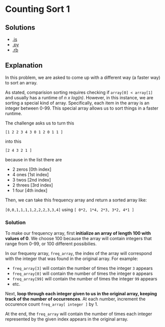 # Counting Sort 1

## Solutions

- [.js](counting_sort_1.js)
- [.py](counting_sort_1.py)
- [.rb](counting_sort_1.rb)

## Explanation

In this problem, we are asked to come up with a different way (a faster way) to sort an array.

As stated, comparision sorting requires checking if `array[0] < array[1]` and usually has a runtime of _n x log(n)_. However, in this instance, we are sorting a special kind of array. Specifically, each item in the array is an integer between 0-99. This special array allows us to sort things in a faster runtime.

The challenge asks us to turn this

`[1 2 2 3 4 3 0 1 2 0 1 1 ]`

into this

`[2 4 3 2 1 ]`

because in the list there are

- 2 zeros [0th index]
- 4 ones [1st index]
- 3 twos [2nd index]
- 2 threes [3rd index]
- 1 four [4th index]

Then, we can take this frequency array and return a sorted array like:

`[0,0,1,1,1,1,2,2,2,3,3,4]` using
`[ 0*2, 1*4, 2*3, 3*2, 4*1 ]`

### Solution

To make our frequency array, first **initialize an array of length 100 with values of 0**. We choose 100 because the array will contain integers that range from 0-99, or 100 different possibilies.

In our frequeny array, `freq_array`, the index of the array will correspond with the integer that was found in the original array. For example:

- `freq_array[3]` will contain the number of times the integer `3` appears
- `freq_array[0]` will contain the number of times the integer `0` appears
- `freq_array[99]` will contain the number of times the integer `99` appears
- etc.

Next, **loop through each integer given to us in the original array, keeping track of the number of occurrences**. At each number, increment the occurence count `freq_array[ integer ]` by 1.

At the end, the `freq_array` will contain the number of times each integer represented by the given index appears in the original array.
